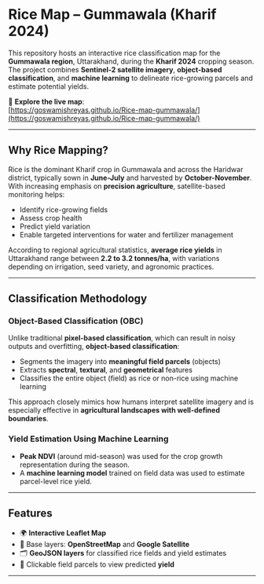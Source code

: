 # Rice Map – Gummawala (Kharif 2024)

This repository hosts an interactive rice classification map for the **Gummawala region**, Uttarakhand, during the **Kharif 2024** cropping season. The project combines **Sentinel-2 satellite imagery**, **object-based classification**, and **machine learning** to delineate rice-growing parcels and estimate potential yields.

🔗 **Explore the live map**:  
 [https://goswamishreyas.github.io/Rice-map-gummawala/](https://goswamishreyas.github.io/Rice-map-gummawala/)

---

## Why Rice Mapping?

Rice is the dominant Kharif crop in Gummawala and across the Haridwar district, typically sown in **June-July** and harvested by **October-November**. With increasing emphasis on **precision agriculture**, satellite-based monitoring helps:
- Identify rice-growing fields
- Assess crop health
- Predict yield variation
- Enable targeted interventions for water and fertilizer management

According to regional agricultural statistics, **average rice yields** in Uttarakhand range between **2.2 to 3.2 tonnes/ha**, with variations depending on irrigation, seed variety, and agronomic practices.

---

## Classification Methodology

### Object-Based Classification (OBC)

Unlike traditional **pixel-based classification**, which can result in noisy outputs and overfitting, **object-based classification**:
- Segments the imagery into **meaningful field parcels** (objects)
- Extracts **spectral**, **textural**, and **geometrical** features
- Classifies the entire object (field) as rice or non-rice using machine learning

This approach closely mimics how humans interpret satellite imagery and is especially effective in **agricultural landscapes with well-defined boundaries**.

### Yield Estimation Using Machine Learning

- **Peak NDVI** (around mid-season) was used for the crop growth representation during the season.
- A **machine learning model** trained on field data was used to estimate parcel-level rice yield.

---

## Features

- 🌍 **Interactive Leaflet Map**
- 🧭 Base layers: **OpenStreetMap** and **Google Satellite**
- 🗂️ **GeoJSON layers** for classified rice fields and yield estimates
- 🌾 Clickable field parcels to view predicted **yield**

---
